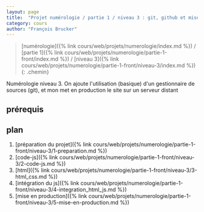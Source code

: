 ```yaml
---
layout: page
title:  "Projet numérologie / partie 1 / niveau 3 : git, github et mise en production"
category: cours
author: "François Brucker"
---
```


> [numérologie]({% link cours/web/projets/numerologie/index.md %}) / [partie 1]({% link cours/web/projets/numerologie/partie-1-front/index.md %}) / [niveau 3]({% link cours/web/projets/numerologie/partie-1-front/niveau-3/index.md %})
{: .chemin}

Numérologie niveau 3. On ajoute l'utilisation (basique) d'un gestionnaire de sources (git), et mon met en production le site sur un serveur distant

## prérequis

## plan

1. [préparation du projet]({% link cours/web/projets/numerologie/partie-1-front/niveau-3/1-preparation.md %})
2. [code-js]({% link cours/web/projets/numerologie/partie-1-front/niveau-3/2-code-js.md %})
3. [html]({% link cours/web/projets/numerologie/partie-1-front/niveau-3/3-html_css.md %})
4. [intégration du js]({% link cours/web/projets/numerologie/partie-1-front/niveau-3/4-integration_html_js.md %})
5. [mise en production]({% link cours/web/projets/numerologie/partie-1-front/niveau-3/5-mise-en-production.md %})
